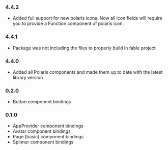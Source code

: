 ### 4.4.2

* Added full support for new polaris icons. Now all icon fields will require you to provide a Function component of polaris icon.

### 4.4.1

* Package was not including the files to properly build in fable project

### 4.4.0

* Added all Polaris components and made them up to date with the latest library version

### 0.2.0

* Button component bindings

### 0.1.0

* AppProvider component bindings
* Avatar component bindings
* Page (basic) component bindings
* Spinner component bindings